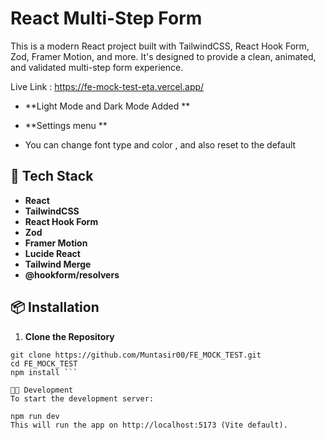 # React Multi-Step Form

This is a modern React project built with TailwindCSS, React Hook Form, Zod, Framer Motion, and more. It's designed to provide a clean, animated, and validated multi-step form experience.

Live Link : https://fe-mock-test-eta.vercel.app/

- **Light Mode and Dark Mode Added **
- **Settings menu **
  
- You can change font type and color , and also reset to the default

## 🚀 Tech Stack

- **React**
- **TailwindCSS**
- **React Hook Form**
- **Zod**
- **Framer Motion**
- **Lucide React**
- **Tailwind Merge**
- **@hookform/resolvers**

## 📦 Installation

1. **Clone the Repository**

````
git clone https://github.com/Muntasir00/FE_MOCK_TEST.git
cd FE_MOCK_TEST
npm install ```

🧑‍💻 Development
To start the development server:

npm run dev
This will run the app on http://localhost:5173 (Vite default).
````
